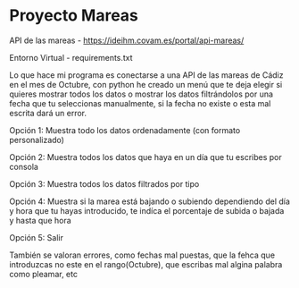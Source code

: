 # Proyecto Mareas

API de las mareas - https://ideihm.covam.es/portal/api-mareas/ 

Entorno Virtual - requirements.txt

Lo que hace mi programa es conectarse a una API de las mareas de Cádiz en el mes de Octubre, con python he creado un menú que te deja elegir si quieres mostrar todos los datos o mostrar los datos filtrándolos por una fecha que tu seleccionas manualmente, si la fecha no existe o esta mal escrita dará un error.

Opción 1: Muestra todo los datos ordenadamente (con formato personalizado)

Opción 2: Muestra todos los datos que haya en un día que tu escribes por consola

Opción 3: Muestra todos los datos filtrados por tipo

Opción 4: Muestra si la marea está bajando o subiendo dependiendo del día y hora que tu hayas introducido, te indíca el porcentaje de subida o bajada y hasta que hora 

Opción 5: Salir

También se valoran errores, como fechas mal puestas, que la fehca que introduzcas no este en el rango(Octubre), que escribas mal algina palabra como pleamar, etc
